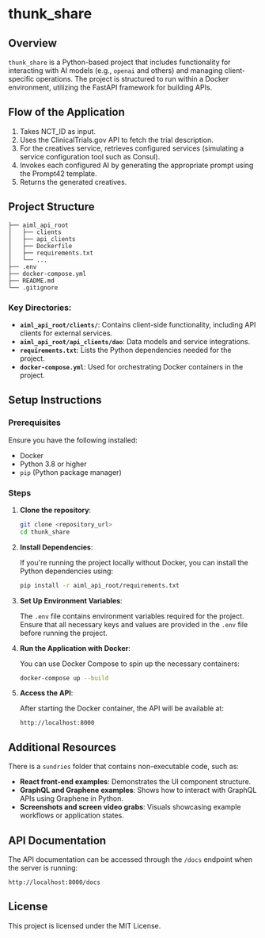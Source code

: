 
# thunk_share

## Overview

`thunk_share` is a Python-based project that includes functionality for interacting with AI models (e.g., `openai` and others) and managing client-specific operations. The project is structured to run within a Docker environment, utilizing the FastAPI framework for building APIs.

## Flow of the Application

1. Takes NCT_ID as input.
2. Uses the ClinicalTrials.gov API to fetch the trial description.
3. For the creatives service, retrieves configured services (simulating a service configuration tool such as Consul).
4. Invokes each configured AI by generating the appropriate prompt using the Prompt42 template.
5. Returns the generated creatives.

## Project Structure

```
├── aiml_api_root
│   ├── clients
│   ├── api_clients
│   ├── Dockerfile
│   ├── requirements.txt
│   └── ...
├── .env
├── docker-compose.yml
├── README.md
└── .gitignore
```

### Key Directories:

- **`aiml_api_root/clients/`**: Contains client-side functionality, including API clients for external services.
- **`aiml_api_root/api_clients/dao`**: Data models and service integrations.
- **`requirements.txt`**: Lists the Python dependencies needed for the project.
- **`docker-compose.yml`**: Used for orchestrating Docker containers in the project.

## Setup Instructions

### Prerequisites

Ensure you have the following installed:

- Docker
- Python 3.8 or higher
- `pip` (Python package manager)

### Steps

1. **Clone the repository**:

   ```bash
   git clone <repository_url>
   cd thunk_share
   ```

2. **Install Dependencies**:

   If you're running the project locally without Docker, you can install the Python dependencies using:

   ```bash
   pip install -r aiml_api_root/requirements.txt
   ```

3. **Set Up Environment Variables**:

   The `.env` file contains environment variables required for the project. Ensure that all necessary keys and values are provided in the `.env` file before running the project.

4. **Run the Application with Docker**:

   You can use Docker Compose to spin up the necessary containers:

   ```bash
   docker-compose up --build
   ```

5. **Access the API**:

   After starting the Docker container, the API will be available at:

   ```
   http://localhost:8000
   ```

## Additional Resources

There is a `sundries` folder that contains non-executable code, such as:
- **React front-end examples**: Demonstrates the UI component structure.
- **GraphQL and Graphene examples**: Shows how to interact with GraphQL APIs using Graphene in Python.
- **Screenshots and screen video grabs**: Visuals showcasing example workflows or application states.

## API Documentation

The API documentation can be accessed through the `/docs` endpoint when the server is running:

```
http://localhost:8000/docs
```

## License

This project is licensed under the MIT License.
